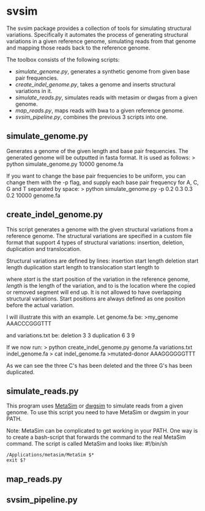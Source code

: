 # svsim

The svsim package provides a collection of tools for simulating structural variations. Specifically it automates the process of generating structural variations in a given reference genome, simulating reads from that genome and mapping those reads back to the reference genome.

The toolbox consists of the following scripts:
* *simulate_genome.py*, generates a synthetic genome from given base pair frequencies.
* *create_indel_genome.py*, takes a genome and inserts structural variations in it.
* *simulate_reads.py*, simulates reads with metasim or dwgas from a given genome.
* *map_reads.py*, maps reads with bwa to a given reference genome.
* *svsim_pipeline.py*, combines the previous 3 scripts into one.

## simulate_genome.py

Generates a genome of the given length and base pair frequencies. The generated genome will be outputted in fasta format. It is used as follows:
    > python simulate_genome.py 10000 genome.fa

If you want to change the base pair frequencies to be uniform, you can change them with the -p flag, and supply each base pair frequency for A, C, G and T separated by space:
    > python simulate_genome.py -p 0.2 0.3 0.3 0.2 10000 genome.fa

## create_indel_genome.py

This script generates a genome with the given structural variations from a reference genome. The structural variations are specified in a custom file format that support 4 types of structural variations: insertion, deletion, duplication and translocation.

Structural variations are defined by lines:
    insertion start length
    deletion start length
    duplication start length to
    translocation start length to
    
where *start* is the start position of the variation in the reference genome, *length* is the length of the variation, and to is the location where the copied or removed segment will end up. It is not allowed to have overlapping structural variations. Start positions are always defined as one position before the actual variation.

I will illustrate this with an example. Let genome.fa be:
    >my_genome
    AAACCCGGGTTT
    
and variations.txt be:
    deletion 3 3
    duplication 6 3 9
    
If we now run:
    > python create_indel_genome.py genome.fa variations.txt indel_genome.fa
    > cat indel_genome.fa
    >mutated-donor
    AAAGGGGGGTTT
    
As we can see the three C's has been deleted and the three G's has been duplicated.

## simulate_reads.py

This program uses [MetaSim](http://ab.inf.uni-tuebingen.de/software/metasim/) or [dwgsim](https://github.com/nh13/DWGSIM) to simulate reads from a given genome. To use this script you need to have MetaSim or dwgsim in your PATH.


Note: MetaSim can be complicated to get working in your PATH. One way is to create a bash-script that forwards the command to the real MetaSim command. The script is called MetaSim and looks like:
    #!/bin/sh
    
    /Applications/metasim/MetaSim $*
    exit $?


## map_reads.py
## svsim_pipeline.py
